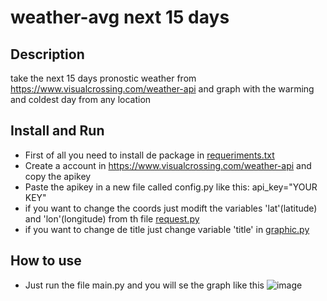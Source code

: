 # weather-avg next 15 days
## Description

take the next 15 days pronostic weather from https://www.visualcrossing.com/weather-api and graph with the warming and coldest day from any location
## Install and Run
- First of all you need to install de package in [requeriments.txt](requeriments.txt)
- Create a account in https://www.visualcrossing.com/weather-api and copy the apikey
- Paste the apikey in a new file called config.py like this: api_key="YOUR KEY" 
- if you want to change the coords just modift the variables 'lat'(latitude) and 'lon'(longitude) from th file [request.py](request.py)
- if you want to change de title just change variable 'title' in [graphic.py](graphic.py)
## How to use
- Just run the file main.py and you will se the graph like this
![image](https://user-images.githubusercontent.com/49890569/183305098-a9d50ad6-6155-48f0-a4a1-6491d9d7de65.png)
